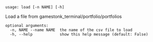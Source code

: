 ```
usage: load [-n NAME] [-h]
```

Load a file from gamestonk_terminal/portfolio/portfolios

```
optional arguments:
  -n, NAME --name NAME  the name of the csv file to load
  -h, --help            show this help message (default: False)
```
